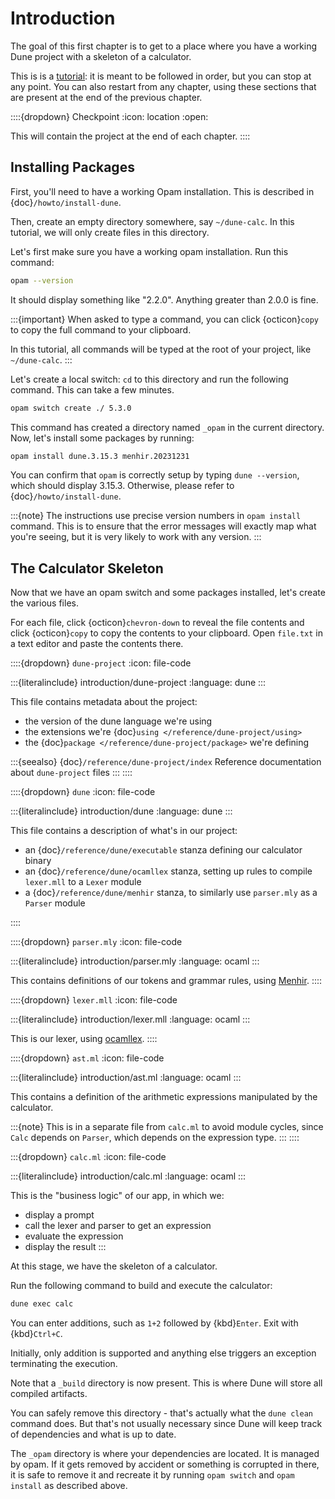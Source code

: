 Introduction
============

The goal of this first chapter is to get to a place where you have a working
Dune project with a skeleton of a calculator.

This is is a [tutorial](https://diataxis.fr/tutorials/): it is meant to be
followed in order, but you can stop at any point. You can also restart from any
chapter, using these sections that are present at the end of the previous
chapter.

::::{dropdown} Checkpoint
:icon: location
:open:

This will contain the project at the end of each chapter.
::::

## Installing Packages

First, you'll need to have a working Opam installation. This is described in
{doc}`/howto/install-dune`.

Then, create an empty directory somewhere, say `~/dune-calc`. In this tutorial,
we will only create files in this directory.

Let's first make sure you have a working opam installation. Run this command:

```sh
opam --version
```

It should display something like "2.2.0". Anything greater than 2.0.0 is fine.

:::{important}
When asked to type a command, you can click {octicon}`copy` to copy the full
command to your clipboard.

In this tutorial, all commands will be typed at the root of your project, like
`~/dune-calc`.
:::

Let's create a local switch: `cd` to this directory and run the following command.
This can take a few minutes.

```sh
opam switch create ./ 5.3.0
```

This command has created a directory named `_opam` in the current directory.
Now, let's install some packages by running:

```sh
opam install dune.3.15.3 menhir.20231231
```

You can confirm that `opam` is correctly setup by typing `dune --version`,
which should display 3.15.3. Otherwise, please refer to
{doc}`/howto/install-dune`.

:::{note}
The instructions use precise version numbers in `opam install` command. This is
to ensure that the error messages will exactly map what you're seeing, but
it is very likely to work with any version.
:::

## The Calculator Skeleton

Now that we have an opam switch and some packages installed, let's create the
various files.

For each file, click {octicon}`chevron-down` to reveal the file contents and
click {octicon}`copy` to copy the contents to your clipboard. Open `file.txt`
in a text editor and paste the contents there.

::::{dropdown} `dune-project`
:icon: file-code

:::{literalinclude} introduction/dune-project
:language: dune
:::

This file contains metadata about the project:

- the version of the dune language we're using
- the extensions we're {doc}`using </reference/dune-project/using>`
- the {doc}`package </reference/dune-project/package>` we're defining

:::{seealso}
{doc}`/reference/dune-project/index`
  Reference documentation about `dune-project` files
:::
::::

::::{dropdown} `dune`
:icon: file-code

:::{literalinclude} introduction/dune
:language: dune
:::

This file contains a description of what's in our project:

- an {doc}`/reference/dune/executable` stanza defining our calculator binary
- an {doc}`/reference/dune/ocamllex` stanza, setting up rules to compile
  `lexer.mll` to a `Lexer` module
- a {doc}`/reference/dune/menhir` stanza, to similarly use `parser.mly` as a `Parser` module

::::

::::{dropdown} `parser.mly`
:icon: file-code

:::{literalinclude} introduction/parser.mly
:language: ocaml
:::

This contains definitions of our tokens and grammar rules, using
[Menhir](https://gallium.inria.fr/~fpottier/menhir/).
::::

::::{dropdown} `lexer.mll`
:icon: file-code

:::{literalinclude} introduction/lexer.mll
:language: ocaml
:::

This is our lexer, using [ocamllex](https://ocaml.org/manual/5.2/lexyacc.html).
::::

::::{dropdown} `ast.ml`
:icon: file-code

:::{literalinclude} introduction/ast.ml
:language: ocaml
:::

This contains a definition of the arithmetic expressions manipulated by the calculator.

:::{note}
This is in a separate file from `calc.ml` to avoid module cycles, since `Calc`
depends on `Parser`, which depends on the expression type.
:::
::::

:::{dropdown} `calc.ml`
:icon: file-code

:::{literalinclude} introduction/calc.ml
:language: ocaml
:::

This is the "business logic" of our app, in which we:
- display a prompt
- call the lexer and parser to get an expression
- evaluate the expression
- display the result
:::

At this stage, we have the skeleton of a calculator.

Run the following command to build and execute the calculator:

```sh
dune exec calc
```

You can enter additions, such as `1+2` followed by {kbd}`Enter`.
Exit with {kbd}`Ctrl+C`.

Initially, only addition is supported and anything else triggers an
exception terminating the execution.

Note that a `_build` directory is now present. This is where Dune will store
all compiled artifacts.

You can safely remove this directory - that's actually what the `dune clean`
command does. But that's not usually necessary since Dune will keep track of
dependencies and what is up to date.

The `_opam` directory is where your dependencies are located. It is managed by
opam. If it gets removed by accident or something is corrupted in there, it is
safe to remove it and recreate it by running `opam switch` and `opam install`
as described above.
